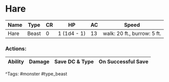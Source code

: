 # Hare

| Name | Type | CR | HP | AC | Speed |
|------|------|----|----|----|-------|
| Hare | Beast | 0 | 1 (1d4 - 1) | 13 | walk: 20 ft., burrow: 5 ft. |

### Actions:

| Ability | Damage | Save DC & Type | On Successful Save |
|---------|--------|----------------|--------------------|


^Tags: #monster #type_beast